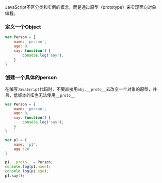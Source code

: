 JavaScript不区分类和实例的概念，而是通过原型（prototype）来实现面向对象编程。

### 定义一个Object

```js
var Person = {
    name: 'person',
    age: 0,
    say: function() {
        console.log('say');
    }
}
```

### 创建一个具体的person
在编写`JavaScript`代码时，不要直接用`obj.__proto__`去改变一个对象的原型，并且，低版本的IE也无法使用`__proto__`  


```js
var Person = {
    name: 'person',
    age: 0,
    say: function() {
        console.log('say');
    }
}

var p1 = {
    name: 'p1',
    age :20
}

p1.__proto__ = Person;
console.log(p1.name);
console.log(p1.age);
p1.say();
```